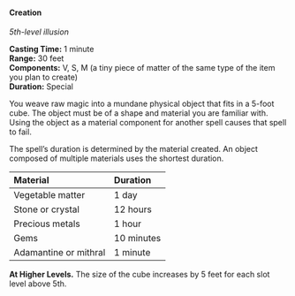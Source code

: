 #### Creation
<!-- markdownlint-disable link-image-reference-definitions -->
[_metadata_:spell_name]:- "Creation"
[_metadata_:spell_level]:- "5"
[_metadata_:spell_school]:- "illusion"
[_metadata_:ritual]:- "false"
[_metadata_:casting_time_amount]:- "1"
[_metadata_:casting_time_unit]:- "minute"
[_metadata_:range]:- "30 feet"
[_metadata_:target]:- "A 5-foot cube"
[_metadata_:components_verbal]:- "true"
[_metadata_:components_somatic]:- "true"
[_metadata_:components_material]:- "true"
[_metadata_:components_material_description]:- "a tiny piece of matter of the same type of the item you plan to create"
[_metadata_:duration]:- "Special"
[_metadata_:concentration]:- "false"
[_metadata_:compared_to_wotc_srd_5.1]:- "mechanics_same_wording_different"
[_metadata_:compared_to_a5e_srd]:- "mechanics_same_wording_different"
<!-- markdownlint-disable-next-line no-emphasis-as-heading -->
_5th-level illusion_

**Casting Time:** 1 minute \
**Range:** 30 feet \
**Components:** V, S, M (a tiny piece of matter of the same type of the item you plan to create) \
**Duration:** Special

You weave raw magic into a mundane physical object that fits in a 5-foot cube.
The object must be of a shape and material you are familiar with.
Using the object as a material component for another spell causes that spell to fail.

The spell’s duration is determined by the material created.
An object composed of multiple materials uses the shortest duration.

| Material              | Duration   |
|:----------------------|:-----------|
| Vegetable matter      |  1 day     |
| Stone or crystal      | 12 hours   |
| Precious metals       |  1 hour    |
| Gems                  | 10 minutes |
| Adamantine or mithral |  1 minute  |

**At Higher Levels.**
The size of the cube increases by 5 feet for each slot level above 5th.
